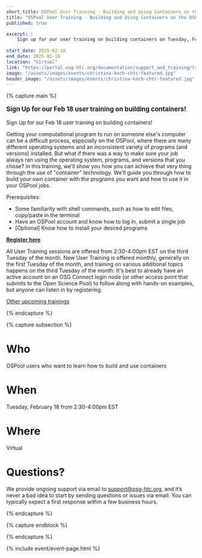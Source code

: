 ```yaml
---
short_title: OSPool User Training - Building and Using Containers on the OSPool
title: "OSPool User Training - Building and Using Containers on the OSPool"
published: true

excerpt: |
    Sign up for our user training on building containers on Tuesday, February 18!
    
start_date: 2025-02-18
end_date: 2025-02-18
location: "Virtual"
link: "https://portal.osg-htc.org/documentation/support_and_training/training/osgusertraining/"
image: "/assets/images/events/christina-koch-chtc-featured.jpg"
header_image: "/assets/images/events/christina-koch-chtc-featured.jpg"
---
```


{% capture main %}

<p style="font-size: larger; font-weight: bold;">Sign Up for our Feb 18 user training on building containers!</p>

Sign Up for our Feb 18 user training on building containers!

Getting your computational program to run on someone else's computer can be a difficult process, especially on the OSPool, where there are many different operating systems and an inconsistent variety of programs (and versions) installed. But what if there was a way to make sure your job always ran using the operating system, programs, and versions that you chose? In this training, we'll show you how you can achieve that very thing through the use of "container" technology. We'll guide you through how to build your own container with the programs you want and how to use it in your OSPool jobs.

Prerequisites: 
* Some familiarity with shell commands, such as how to edit files, copy/paste in the terminal
* Have an OSPool account and know how to log in, submit a single job
* [Optional] Know how to install your desired programs


**[Register here](https://osgfacilitation.setmore.com/#classes)**

All User Training sessions are offered from 2:30-4:00pm EST on the third Tuesday of the month. New User Training is offered monthly, generally on the first Tuesday of the month, and training on various additional topics happens on the third Tuesday of the month. It's best to already have an active account on an OSG Connect login node (or other access point that submits to the Open Science Pool) to follow along with hands-on examples, but anyone can listen in by registering.

[Other upcoming trainings](https://portal.osg-htc.org/documentation/support_and_training/training/osgusertraining/)

{% endcapture %}


{% capture subsection %}
# Who

OSPool users who want to learn how to build and use containers

# When

Tuesday, February 18 from 2:30-4:00pm EST

# Where

Virtual

# Questions?

We provide ongoing support via email to <support@osg-htc.org>, and it’s never a bad idea to start by sending questions or issues via email. You can typically expect a first response within a few business hours.

{% endcapture %}

{% capture endblock %}


{% endcapture %}

{% include event/event-page.html %}
